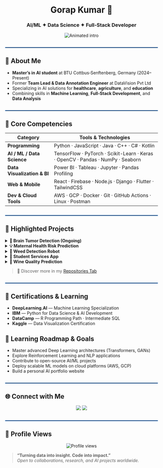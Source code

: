 <!-- Header -->
<h1 align="center"><strong>Gorap Kumar</strong> 👋</h1>



<h3 align="center">AI/ML ✦ Data Science ✦ Full‑Stack Developer</h3>

<p align="center">
  <img src="https://readme-typing-svg.herokuapp.com?font=Fira+Code&size=24&pause=1500&center=true&vCenter=true&width=700&lines=Turning+Data+Into+Actionable+Insights...;Building+Intelligent+Applications...;Driving+Innovation+With+Code..." alt="Animated intro" />
</p>

<hr style="border: 1px solid #4A90E2; margin: 30px 0;" />

## 🎯 About Me

- **Master’s in AI student** at BTU Cottbus‑Senftenberg, Germany (2024–Present)  
- Former **Team Lead & Data Annotation Engineer** at DataVision Pvt Ltd  
- Specializing in AI solutions for **healthcare**, **agriculture**, and **education**  
- Combining skills in **Machine Learning**, **Full‑Stack Development**, and **Data Analysis**  

<hr style="border: 1px solid #4A90E2; margin: 30px 0;" />

## 🧠 Core Competencies

| Category | Tools & Technologies |
|---|---|
| **Programming** | Python · JavaScript · Java · C++ · C# · Kotlin |
| **AI / ML / Data Science** | TensorFlow · PyTorch · Scikit-Learn · Keras · OpenCV · Pandas · NumPy · Seaborn |
| **Data Visualization & BI** | Power BI · Tableau · Jupyter · Pandas Profiling |
| **Web & Mobile** | React · Firebase · Node.js · Django · Flutter · TailwindCSS |
| **Dev & Cloud Tools** | AWS · GCP · Docker · Git · GitHub Actions · Linux · Postman |

<hr style="border: 1px solid #4A90E2; margin: 30px 0;" />

## 🚀 Highlighted Projects

<details><summary><strong>🧠 Brain Tumor Detection (Ongoing)</strong></summary>

- Built a CNN-based pipeline to classify and segment tumors in MRI scans  
- Achieved high accuracy and tested on public MRI datasets  
- Technologies: TensorFlow, OpenCV, Python – with clear documentation, visual outputs, and breakdown of modeling steps  
</details>

<details><summary><strong>💡 Maternal Health Risk Prediction</strong></summary>

- Designed a predictive model using real prenatal data to flag high‑risk pregnancies  
- Employed Random Forest, Logistic Regression; used feature selection and model interpretability tools  
- Achieved ~85% accuracy using Python, Pandas, Scikit‑Learn, Seaborn  
</details>

<details><summary><strong>🌿 Weed Detection Robot</strong></summary>

- Developed a vision-based robot detection pipeline for precision agriculture  
- Integrated real-time object detection using OpenCV + lightweight ML models  
- Flowcharts, code, and example video previews available  
</details>

<details><summary><strong>📱 Student Services App</strong></summary>

- Full-stack solution: Android app in Kotlin + React.js portal for student scheduling, notifications, etc.  
- Backend using Firebase (Auth and Firestore) for secure, scalable data handling  
- UI design mockups, deployed demo, and setup walkthrough included  
</details>

<details><summary><strong>🍷 Wine Quality Prediction</strong></summary>

- Regression-based model to score wine quality from physicochemical features  
- Performed thorough EDA, model comparisons, error analysis, and feature engineering  
- Visualized results with Seaborn/Matplotlib; dataset from UCI Machine Learning Repository  
</details>

> 🔗 Discover more in my [Repositories Tab](https://github.com/gorap50?tab=repositories)

<hr style="border: 1px solid #4A90E2; margin: 30px 0;" />

## 📜 Certifications & Learning

- **DeepLearning.AI** — Machine Learning Specialization  
- **IBM** — Python for Data Science & AI Development  
- **DataCamp** — R Programming Path · Intermediate SQL  
- **Kaggle** — Data Visualization Certification

## 🎯 Learning Roadmap & Goals

- Master advanced Deep Learning architectures (Transformers, GANs)  
- Explore Reinforcement Learning and NLP applications  
- Contribute to open-source AI/ML projects  
- Deploy scalable ML models on cloud platforms (AWS, GCP)  
- Build a personal AI portfolio website  

<hr style="border: 1px solid #4A90E2; margin: 30px 0;" />

## 🌐 Connect with Me

<p align="center">
  <a href="https://linkedin.com/in/gorap-kumar-84b175212"><img src="https://img.shields.io/badge/LinkedIn-0077B5?style=for-the-badge&logo=linkedin&logoColor=white"/></a>
  <a href="mailto:gorapkumar11@gmail.com"><img src="https://img.shields.io/badge/Email-D14836?style=for-the-badge&logo=gmail&logoColor=white"/></a>
</p>

<hr style="border: 1px solid #4A90E2; margin: 30px 0;" />

## 🌟 Profile Views

<p align="center">
  <img src="https://komarev.com/ghpvc/?username=gorap50&style=flat-square&color=blue" alt="Profile views" />
</p>

> **“Turning data into insight. Code into impact.”**  
> *Open to collaborations, research, and AI projects worldwide.*
